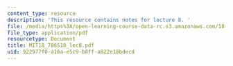 ```yaml
---
content_type: resource
description: 'This resource contains notes for lecture 8. '
file: /media/https%3A/open-learning-course-data-rc.s3.amazonaws.com/18-786-topics-in-algebraic-number-theory-spring-2010/922977f0a10ae5c9b8ffa822e18bdecd_MIT18_786S10_lec8.pdf
file_type: application/pdf
resourcetype: Document
title: MIT18_786S10_lec8.pdf
uid: 922977f0-a10a-e5c9-b8ff-a822e18bdecd
---
```

